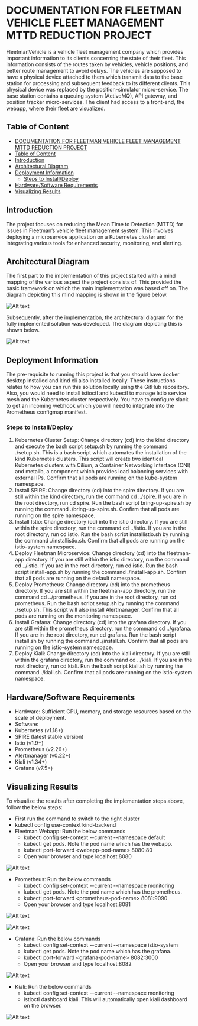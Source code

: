 # DOCUMENTATION FOR FLEETMAN VEHICLE FLEET MANAGEMENT MTTD REDUCTION PROJECT

FleetmanVehicle is a vehicle fleet management company which provides important information to its clients concerning the state of their fleet. This information consists of the routes taken by vehicles, vehicle positions, and better route management to avoid delays. The vehicles are supposed to have a physical device attached to them which transmit data to the base station for processing and subsequent feedback to its different clients. This physical device was replaced by the position-simulator micro-service. The base station contains a queuing system (ActiveMQ), API gateway, and position tracker micro-services. The client had access to a front-end, the webapp, where their fleet are visualized.

## Table of Content

- [DOCUMENTATION FOR FLEETMAN VEHICLE FLEET MANAGEMENT MTTD REDUCTION PROJECT](#documentation-for-fleetman-vehicle-fleet-management-mttd-reduction-project)
- [Table of Content](#table-of-content)
- [Introduction](#introduction)
- [Architectural Diagram](#architectural-diagram)
- [Deployment Information](#deployment-information)
    - [Steps to Install/Deploy](#steps-to-installdeploy)
- [Hardware/Software Requirements](#hardwaresoftware-requirements)
- [Visualizing Results](#visualizing-results)

## Introduction

The project focuses on reducing the Mean Time to Detection (MTTD) for issues in Fleetman’s vehicle fleet management system. This involves deploying a microservice application on a Kubernetes cluster and integrating various tools for enhanced security, monitoring, and alerting.

## Architectural Diagram

The first part to the implementation of this project started with a mind mapping of the various aspect the project consists of. This provided the basic framework on which the main implementation was based off on. The diagram depicting this mind mapping is shown in the figure below.

![Alt text](docs-image/arch.jpg "Mind map")

Subsequently, after the implementation, the architectural diagram for the fully implemented solution was developed. The diagram depicting this is shown below.

![Alt text](docs-image/architecture.svg "Architectural Diagram")

## Deployment Information

The pre-requisite to running this project is that you should have docker desktop installed and kind cli also installed locally. These instructions relates to how you can run this solution locally using the GitHub repository. Also, you would need to install istioctl and kubectl to manage Istio service mesh and the Kubernetes cluster respectively. You have to configure slack to get an incoming webhook which you will need to integrate into the Prometheus configmap manifest.

### Steps to Install/Deploy

1.	Kubernetes Cluster Setup: Change directory (cd) into the kind directory and execute the bash script setup.sh by running the command ./setup.sh. This is a bash script which automates the installation of the kind Kubernetes clusters. This script will create two identical Kubernetes clusters with Cilium, a Container Networking Interface (CNI) and metallb, a component which provides load balancing services with external IPs. Confirm that all pods are running on the kube-system namespace.
2.	Install SPIRE: Change directory (cd) into the spire directory. If you are still within the kind directory, run the command cd ../spire. If you are in the root directory, run cd spire. Run the bash script bring-up-spire.sh by running the command ./bring-up-spire.sh. Confirm that all pods are running on the spire namespace.
3.	Install Istio: Change directory (cd) into the istio directory. If you are still within the spire directory, run the command cd ../istio. If you are in the root directory, run cd istio. Run the bash script installistio.sh by running the command ./installistio.sh. Confirm that all pods are running on the istio-system namespace.
4.	Deploy Fleetman Microservice: Change directory (cd) into the fleetman-app directory. If you are still within the istio directory, run the command cd ../istio. If you are in the root directory, run cd istio. Run the bash script install-app.sh by running the command ./install-app.sh. Confirm that all pods are running on the default namespace.
5.	Deploy Prometheus: Change directory (cd) into the prometheus directory. If you are still within the fleetman-app directory, run the command cd ../prometheus. If you are in the root directory, run cd prometheus. Run the bash script setup.sh by running the command ./setup.sh. This script will also install Alertmanager. Confirm that all pods are running on the monitoring namespace.
6.	Install Grafana: Change directory (cd) into the grafana directory. If you are still within the prometheus directory, run the command cd ../grafana. If you are in the root directory, run cd grafana. Run the bash script install.sh by running the command ./install.sh. Confirm that all pods are running on the istio-system namespace.
7.	Deploy Kiali: Change directory (cd) into the kiali directory. If you are still within the grafana directory, run the command cd ../kiali. If you are in the root directory, run cd kiali. Run the bash script kiali.sh by running the command ./kiali.sh. Confirm that all pods are running on the istio-system namespace.

## Hardware/Software Requirements

- Hardware: Sufficient CPU, memory, and storage resources based on the scale of deployment.
- Software:
- Kubernetes (v1.18+)
- SPIRE (latest stable version)
- Istio (v1.9+)
- Prometheus (v2.26+)
- Alertmanager (v0.22+)
- Kiali (v1.34+)
- Grafana (v7.5+)

## Visualizing Results

To visualize the results after completing the implementation steps above, follow the below steps: 
- First run the command to switch to the right cluster
- kubectl config use-context kind-backend
- Fleetman Webapp: Run the below commands
    - kubectl config set-context --current --namespace default
    - kubectl get pods. Note the pod name which has the webapp.
    - kubectl port-forward \<webapp-pod-name> 8080:80
    - Open your browser and type localhost:8080

![Alt text](docs-image/fleetman-webapp.png)

- Prometheus: Run the below commands
    - kubectl config set-context --current --namespace monitoring
    - kubectl get pods. Note the pod name which has the prometheus.
    - kubectl port-forward \<prometheus-pod-name> 8081:9090
    - Open your browser and type localhost:8081

![Alt text](docs-image/prometheus-target.png "Prometheus Target Diagram")

![Alt text](docs-image/prometheus-alert.png "Prometheus Alert Configuration")

- Grafana: Run the below commands
    - kubectl config set-context --current --namespace istio-system
    - kubectl get pods. Note the pod name which has the grafana.
    - kubectl port-forward \<grafana-pod-name> 8082:3000
    - Open your browser and type localhost:8082

![Alt text](docs-image/grafana-dashboard.png "Grafana dashboard view")

- Kiali: Run the below commands
    - kubectl config set-context --current --namespace monitoring
    - istioctl dashboard kiali. This will automatically open kiali dashboard on the browser.

![Alt text](docs-image/kiali.png "Kiali dashboard View")
